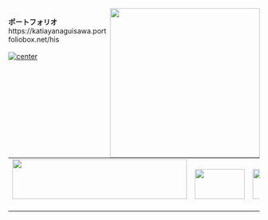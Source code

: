 <img src="https://octodex.github.com/images/hula_loop_octodex03.gif" align="right" width="300">
<br>
<b>ポートフォリオ</b><br>
https://katiayanaguisawa.portfoliobox.net/his<br>
<br>
<a href="https://media.casinosecret.com/redirect.aspx?pid=3030&bid=1484"><img alt="center" src="https://netrefer-a.akamaihd.net/casinosecret/202208011448_202207291414_JP_CasinoSecret_125x125.gif" border=0></img></a>
<br>
<br>
<table>
  <tr>
    <td><a href="https://px.a8.net/svt/ejp?a8mat=3NGYQH+14HHWY+CO4+63OY9" rel="nofollow">
<img border="0" width="350" height="80" alt="" src="https://www23.a8.net/svt/bgt?aid=220821209068&wid=001&eno=01&mid=s00000001642001025000&mc=1"></a>
<img border="0" width="1" height="1" src="https://www15.a8.net/0.gif?a8mat=3NGYQH+14HHWY+CO4+63OY9" alt="">
<img border="0" width="1" height="1" src="https://www10.a8.net/0.gif?a8mat=3BKFPU+4JQ84Y+2PEO+1I5SWH" alt=""></td>
    <td><a href="https://px.a8.net/svt/ejp?a8mat=3BK9GS+97114I+50+2HCB1D" rel="nofollow"><img border="0" width="100" height="60" alt="" src="https://www21.a8.net/svt/bgt?aid=200819692556&wid=001&eno=01&mid=s00000000018015006000&mc=1"></a><img border="0" width="1" height="1" src="https://www16.a8.net/0.gif?a8mat=3BK9GS+97114I+50+2HCB1D" alt="">
</td>
    <td><a href="https://px.a8.net/svt/ejp?a8mat=3NGYQH+1RPEIA+2KX0+2BGJKX" rel="nofollow">
<img border="0" width="120" height="60" alt="" src="https://www23.a8.net/svt/bgt?aid=220821209107&wid=001&eno=01&mid=s00000012042014018000&mc=1"></a>
<img border="0" width="1" height="1" src="https://www15.a8.net/0.gif?a8mat=3NGYQH+1RPEIA+2KX0+2BGJKX" alt=""></td>
   </tr>
</table>

  
